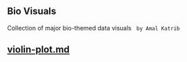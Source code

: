 ## Bio Visuals
Collection of major bio-themed data visuals &nbsp; `by Amal Katrib`
<br>

## [violin-plot.md](violin-plot.md)
